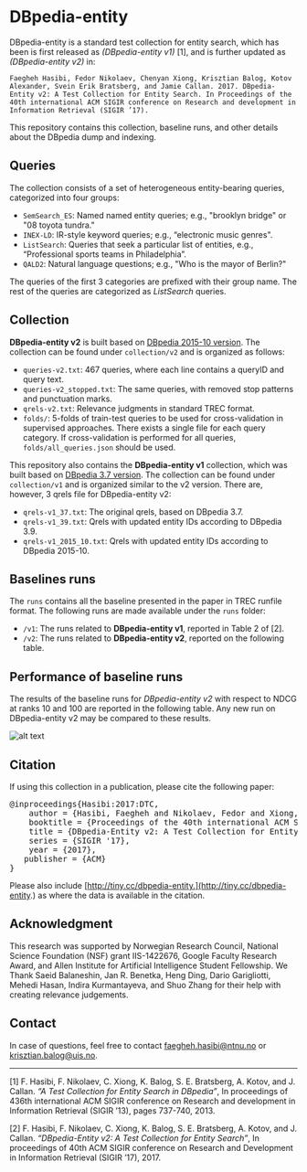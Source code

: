 # DBpedia-entity

DBpedia-entity is a standard test collection for entity search, which has been is first released as  *(DBpedia-entity v1)* [1], and is further updated as *(DBpedia-entity v2)* in:

`Faegheh Hasibi, Fedor Nikolaev, Chenyan Xiong, Krisztian Balog, Kotov Alexander, Svein Erik Bratsberg, and Jamie Callan. 2017. DBpedia-Entity v2: A Test Collection for Entity Search. In Proceedings of the 40th international ACM SIGIR conference on Research and development in Information Retrieval (SIGIR ’17).`

This repository contains this collection, baseline runs, and other details about the DBpedia dump and indexing.

## Queries

The collection consists of a set of heterogeneous entity-bearing queries, categorized into four groups:

- `SemSearch_ES`: Named named entity queries; e.g., "brooklyn bridge" or "08 toyota tundra." 
- `INEX-LD`: IR-style keyword queries; e.g., “electronic music genres".
- `ListSearch`: Queries that seek a particular list of entities, e.g., “Professional sports teams in Philadelphia”.
- `QALD2`: Natural language questions; e.g., "Who is the mayor of Berlin?"

The queries of the first 3 categories are prefixed with their group name. The rest of the queries are categorized as *ListSearch* queries.

## Collection

**DBpedia-entity v2** is built based on [DBpedia 2015-10 version](http://wiki.dbpedia.org/Downloads2015-10). The collection can be found under `collection/v2` and is organized as follows:

- `queries-v2.txt`: 467 queries, where each line contains a queryID and query text. 
- `queries-v2_stopped.txt`: The same queries, with removed stop patterns and punctuation marks. 
- `qrels-v2.txt`: Relevance judgments in standard TREC format.
- `folds/`: 5-folds of train-test queries to be used for cross-validation in supervised approaches. There exists a single file for each query category. If cross-validation is performed for all queries,  `folds/all_queries.json` should be used.

This repository also contains the **DBpedia-entity v1** collection, which was built based on [DBpedia 3.7 version](http://wiki.dbpedia.org/data-set-37). The collection can be found under `collection/v1` and is organized similar to the v2 version. There are, however, 3 qrels file for DBpedia-entity v2:

- `qrels-v1_37.txt`: The original qrels, based on DBpedia 3.7.
- `qrels-v1_39.txt`: Qrels with updated entity IDs according to DBpedia 3.9.
- `qrels-v1_2015_10.txt`: Qrels with updated entity IDs according to DBpedia 2015-10.



## Baselines runs

The `runs` contains all the baseline presented in the paper in TREC runfile format. The following runs are made available under the `runs` folder:

- `/v1`: The runs related to **DBpedia-entity v1**, reported in Table 2 of [2].
- `/v2`: The runs related to **DBpedia-entity v2**, reported on the following table. 

## Performance of baseline runs

The results of the baseline runs for *DBpedia-entity v2* with respect to NDCG at ranks 10 and 100 are reported in the following table.
Any new run on DBpedia-entity v2 may be compared to these results.

![alt text](https://github.com/iai-group/DBpedia-Entity/blob/master/results_table.png)

## Citation

If using this collection in a publication, please cite the following paper:
<pre>
@inproceedings{Hasibi:2017:DTC,
	author = {Hasibi, Faegheh and Nikolaev, Fedor and Xiong, Chenyan and Balog, Krisztian and Bratsberg, Svein Erik, Kotov, Alexander and Callan, Jamie},
	booktitle = {Proceedings of the 40th international ACM SIGIR conference on Research and development in Information Retrieval},
	title = {DBpedia-Entity v2: A Test Collection for Entity Search},
	series = {SIGIR '17},
	year = {2017},
   publisher = {ACM}
}
</pre>

Please also include [http://tiny.cc/dbpedia-entity.](http://tiny.cc/dbpedia-entity.) as where the data is available in the citation.

## Acknowledgment

This research was supported by Norwegian Research Council, National Science Foundation (NSF) grant IIS-1422676, Google Faculty Research Award, and Allen Institute for Artificial Intelligence Student Fellowship.
We Thank Saeid Balaneshin, Jan R. Benetka, Heng Ding, Dario Garigliotti, Mehedi Hasan, Indira Kurmantayeva, and Shuo Zhang for their help with creating relevance judgements. 


## Contact

In case of questions, feel free to contact <faegheh.hasibi@ntnu.no> or <krisztian.balog@uis.no>.

----------------
[1] F. Hasibi, F. Nikolaev, C. Xiong, K. Balog, S. E. Bratsberg, A. Kotov, and J. Callan. *“A Test Collection for Entity Search in DBpedia”*, In proceedings of 436th international ACM SIGIR conference on Research and development in Information Retrieval (SIGIR ’13), pages 737-740,  2013.

[2] F. Hasibi, F. Nikolaev, C. Xiong, K. Balog, S. E. Bratsberg, A. Kotov, and J. Callan. *“DBpedia-Entity v2: A Test Collection for Entity Search”*, In proceedings of 40th ACM SIGIR conference on Research and Development in Information Retrieval (SIGIR ’17),  2017.
